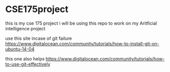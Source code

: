 CSE175project
=============

this is my cse 175 project
 i will be using this repo to work on my Aritficial intelligence project


use this site incase of git failure
https://www.digitalocean.com/community/tutorials/how-to-install-git-on-ubuntu-14-04

this one also helps 
https://www.digitalocean.com/community/tutorials/how-to-use-git-effectively
